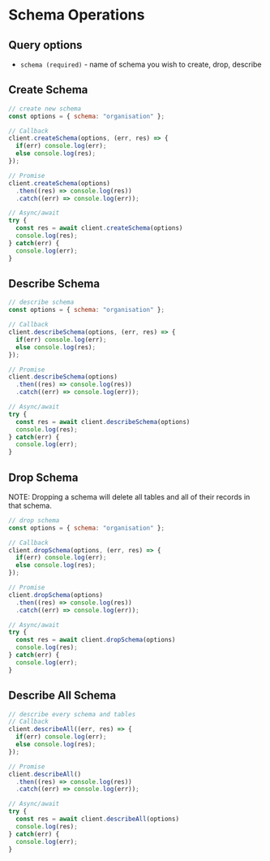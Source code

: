 # Schema Operations

## Query options

- `schema (required)` - name of schema you wish to create, drop, describe

## Create Schema

```javascript
// create new schema
const options = { schema: "organisation" };

// Callback
client.createSchema(options, (err, res) => {
  if(err) console.log(err);
  else console.log(res);
});

// Promise
client.createSchema(options)
  .then((res) => console.log(res))
  .catch((err) => console.log(err));

// Async/await
try {
  const res = await client.createSchema(options)
  console.log(res);
} catch(err) {
  console.log(err);
}
```

## Describe Schema

```javascript
// describe schema
const options = { schema: "organisation" };

// Callback
client.describeSchema(options, (err, res) => {
  if(err) console.log(err);
  else console.log(res);
});

// Promise
client.describeSchema(options)
  .then((res) => console.log(res))
  .catch((err) => console.log(err));

// Async/await
try {
  const res = await client.describeSchema(options)
  console.log(res);
} catch(err) {
  console.log(err);
}
```

## Drop Schema

NOTE: Dropping a schema will delete all tables and all of their records in that schema.

```javascript
// drop schema
const options = { schema: "organisation" };

// Callback
client.dropSchema(options, (err, res) => {
  if(err) console.log(err);
  else console.log(res);
});

// Promise
client.dropSchema(options)
  .then((res) => console.log(res))
  .catch((err) => console.log(err));

// Async/await
try {
  const res = await client.dropSchema(options)
  console.log(res);
} catch(err) {
  console.log(err);
}
```

## Describe All Schema

```javascript
// describe every schema and tables
// Callback
client.describeAll((err, res) => {
  if(err) console.log(err);
  else console.log(res);
});

// Promise
client.describeAll()
  .then((res) => console.log(res))
  .catch((err) => console.log(err));

// Async/await
try {
  const res = await client.describeAll(options)
  console.log(res);
} catch(err) {
  console.log(err);
}
```
